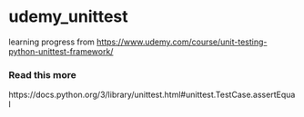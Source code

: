 # udemy_unittest
learning progress from https://www.udemy.com/course/unit-testing-python-unittest-framework/


<h3> Read this more </h3>
https://docs.python.org/3/library/unittest.html#unittest.TestCase.assertEqual
